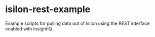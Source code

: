 isilon-rest-example
===================

Example scripts for pulling data out of Isilon using the REST interface enabled with InsightIQ
